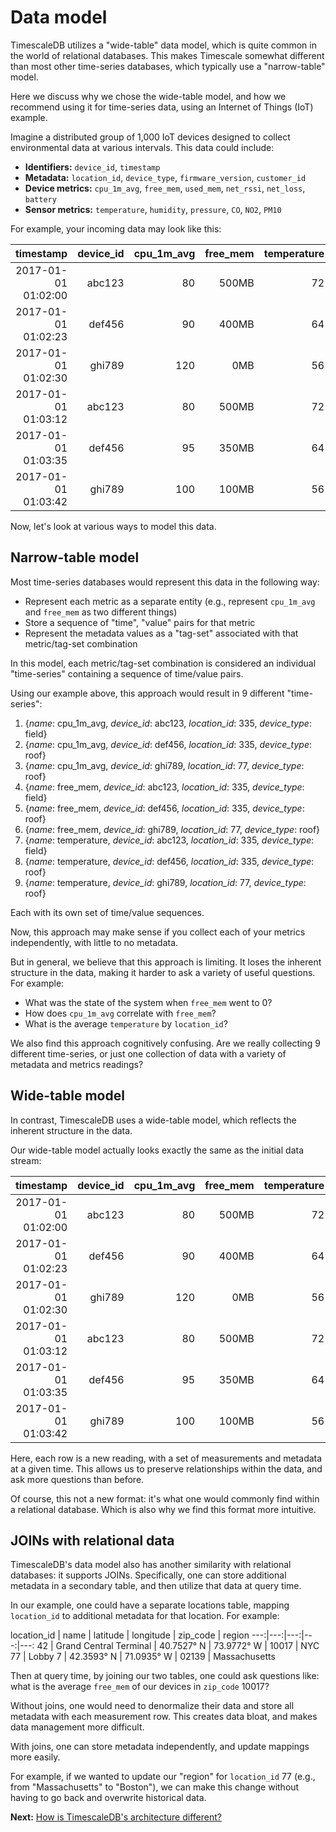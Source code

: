 # Data model

TimescaleDB utilizes a "wide-table" data model, which is quite common in the world of
relational databases. This makes Timescale somewhat different than most other time-series
databases, which typically use a "narrow-table" model.

Here we discuss why we chose the wide-table model,
and how we recommend using it for time-series data, using an Internet of Things (IoT)
 example.

Imagine a distributed group of 1,000 IoT devices designed to collect
environmental data at various intervals. This data could include:

- **Identifiers:** `device_id`, `timestamp`
- **Metadata:** `location_id`, `device_type`, `firmware_version`, `customer_id`
- **Device metrics:** `cpu_1m_avg`, `free_mem`, `used_mem`, `net_rssi`, `net_loss`, `battery`
- **Sensor metrics:** `temperature`, `humidity`, `pressure`, `CO`, `NO2`, `PM10`

For example, your incoming data may look like this:

timestamp | device_id | cpu_1m_avg | free_mem | temperature | location_id | device_type
---:|---:|---:|---:|---:|---:|---:
2017-01-01 01:02:00 | abc123 | 80 | 500MB | 72 | 335 | field
2017-01-01 01:02:23 | def456 | 90 | 400MB | 64 | 335 | roof
2017-01-01 01:02:30 | ghi789 | 120 | 0MB | 56 | 77 | roof
2017-01-01 01:03:12 | abc123 | 80 | 500MB | 72 | 335 | field
2017-01-01 01:03:35 | def456 | 95 | 350MB | 64 | 335 | roof
2017-01-01 01:03:42 | ghi789 | 100 | 100MB | 56 | 77 | roof

Now, let's look at various ways to model this data.

## Narrow-table model

Most time-series databases would represent this data in the following way:
- Represent each metric as a separate entity (e.g., represent `cpu_1m_avg`
  and `free_mem` as two different things)
- Store a sequence of "time", "value" pairs for that metric
- Represent the metadata values as a "tag-set" associated with that
metric/tag-set combination

In this model, each metric/tag-set combination is considered an individual
"time-series" containing a sequence of time/value pairs.

Using our example above, this approach would result in 9 different "time-series":
1. {*name*: cpu_1m_avg, *device_id*: abc123, *location_id*: 335, *device_type*: field}
1. {*name*: cpu_1m_avg, *device_id*: def456, *location_id*: 335, *device_type*: roof}
1. {*name*: cpu_1m_avg, *device_id*: ghi789, *location_id*: 77, *device_type*: roof}
1. {*name*: free_mem, *device_id*: abc123, *location_id*: 335, *device_type*: field}
1. {*name*: free_mem, *device_id*: def456, *location_id*: 335, *device_type*: roof}
1. {*name*: free_mem, *device_id*: ghi789, *location_id*: 77, *device_type*: roof}
1. {*name*: temperature, *device_id*: abc123, *location_id*: 335, *device_type*: field}
1. {*name*: temperature, *device_id*: def456, *location_id*: 335, *device_type*: roof}
1. {*name*: temperature, *device_id*: ghi789, *location_id*: 77, *device_type*: roof}

Each with its own set of time/value sequences.

Now, this approach may make sense if you collect each of your metrics
independently, with little to no metadata.

But in general, we believe that this approach is limiting. It loses the
inherent structure in the data, making it
harder to ask a variety of useful questions. For example:
- What was the state of the system when `free_mem` went to 0?
- How does `cpu_1m_avg` correlate with `free_mem`?
- What is the average `temperature` by `location_id`?

We also find this approach cognitively confusing. Are we really collecting
9 different time-series, or just one collection of data with a variety
of metadata and metrics readings?

## Wide-table model

In contrast, TimescaleDB uses a wide-table model, which reflects the inherent
structure in the data.

Our wide-table model actually looks exactly the same as the initial data stream:

timestamp | device_id | cpu_1m_avg | free_mem | temperature | location_id | device_type
---:|---:|---:|---:|---:|---:|---:
2017-01-01 01:02:00 | abc123 | 80 | 500MB | 72 | 42 | field
2017-01-01 01:02:23 | def456 | 90 | 400MB | 64 | 42 | roof
2017-01-01 01:02:30 | ghi789 | 120 | 0MB | 56 | 77 | roof
2017-01-01 01:03:12 | abc123 | 80 | 500MB | 72 | 42 | field
2017-01-01 01:03:35 | def456 | 95 | 350MB | 64 | 42 | roof
2017-01-01 01:03:42 | ghi789 | 100 | 100MB | 56 | 77 | roof

Here, each row is a new reading, with a set of measurements and metadata at a
given time. This allows us to preserve relationships within the data, and
ask more questions than before.

Of course, this not a new format: it's what one would commonly find within
a relational database. Which is also why we find this format more intuitive.

## JOINs with relational data

TimescaleDB's data model also has another similarity with relational
databases: it supports JOINs. Specifically, one can store additional
metadata in a secondary table, and then utilize that data at query time.

In our example, one could have a separate locations table, 
mapping `location_id` to additional metadata for that location. For example:

location_id | name | latitude | longitude | zip_code | region
---:|---:|---:|---:|---:
42 | Grand Central Terminal | 40.7527° N | 73.9772° W | 10017 | NYC
77 | Lobby 7 | 42.3593° N | 71.0935° W | 02139 | Massachusetts

Then at query time, by joining our two tables, one could ask questions
like: what is the average `free_mem` of our devices in `zip_code` 10017?

Without joins, one would need to denormalize their data and store
all metadata with each measurement row. This creates data bloat,
and makes data management more difficult.

With joins, one can store metadata independently, and update mappings
more easily.

For example, if we wanted
to update our "region" for `location_id` 77 (e.g., from "Massachusetts"
to "Boston"), we can make this change without having to go back and
overwrite historical data.


**Next:**  [How is TimescaleDB's architecture different?](/introduction/architecture)
